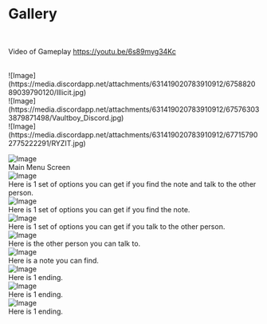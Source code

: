 # Gallery
<br>

Video of Gameplay
https://youtu.be/6s89myg34Kc

<br>
![Image](https://media.discordapp.net/attachments/631419020783910912/675882089039790120/Illicit.jpg)
<br>
![Image](https://media.discordapp.net/attachments/631419020783910912/675763033879871498/Vaultboy_Discord.jpg)
<br>
![Image](https://media.discordapp.net/attachments/631419020783910912/677157902775222291/RYZIT.jpg)
<br>

![Image](https://lh5.googleusercontent.com/NoZJVe141V8gQRq_Ou27AaxWJgv34gZn_rHOKePCGck2FVv00hJva4cXfyRDfejJie9h61q_ZtVBGhEAzgW86q08co298UAZdUxh6X51tEQwJykOsqo=w1280)
<br>
Main Menu Screen
<br>
![Image](https://lh6.googleusercontent.com/xEbRwPRhHDj9mr-pjnaNB1IE0MiHTrMuezRi4_IiuPBhzuTj5N0DXiAa2iq9b55Fv9XUkslWyFTRyZpK0DJ1hyNrCfaPbSX6EU4cyAYHP1EiO-O4oxGV=w1280)
<br>
Here is 1 set of options you can get if you find the note and talk to the other person.
<br>
![Image](https://lh4.googleusercontent.com/gounvjSPVuCBYYQWEyH6fY_qk8O7c4WrI_j1pHkHgkcXvO8CJWh7LlKcu1Mjl6TLCbg_5k8hkxQ2pPJVz9g54lXEA8fXJwRp5QkGx4gkn0-QeLTWeM8=w1280)
<br>
Here is 1 set of options you can get if you find the note.
<br>
![Image](https://lh4.googleusercontent.com/qh8C9hkaba1jzZ_cxLQ2gLBN5Q3r48Es_3KeCrOukccLzoFDDJxqygtRuEGQGFbRBkzH9zc63M796uP6Ty2mWTaZQoX8XXDJA0tcvq8BiXyn6jX1jMU=w1280)
<br>
Here is 1 set of options you can get if you talk to the other person.
<br>
![Image](https://lh6.googleusercontent.com/4qeuZ3AcCSCdeX_frAqh__MmHhxnAVji3kpRve9drdNxDS2IDnvTVqet0UWVuPzSLg2CatK8AoWQw0h1HCwvrYLKcrnDX4E4sa2spclhif-SK3eblvOB=w1280)
<br>
Here is the other person you can talk to.
<br>
![Image](https://lh4.googleusercontent.com/g8WBxJrOOXypH1rJITPBjIoRe5K3mINzoYQZfYUkh_UxK838G7IQhp-xApTa-wmXm2wptkUpkAflDVFIPDAOWGi97kBhT4Z_21Ug07oCAZfkWfuLwqvJ=w1280)
<br>
Here is a note you can find.
<br>
![Image](https://lh6.googleusercontent.com/Me1C3Sx5IF8su-L2E9I78JnG8qRLuoKlCGWp__cPaA4pg5GyTzIsrq5g2gjTfRFt2UkP4d2QIzho7pDTFQwehXQNSwvmSrA8wAJ7w7qXXiizPqialFnN=w1280)
<br>
Here is 1 ending.
<br>
![Image](https://lh6.googleusercontent.com/OGPUwUgZNhssMRT7_vPgpK435hjinoRhDJqW6H_d874ajGVz4AyUQzPYqningheyCbq69I_hjN7TdxGfSPGSRiMv98ftvd5K7tgDid5EhzJ9felg=w1280)
<br>
Here is 1 ending.
<br>
![Image](https://lh4.googleusercontent.com/yvYcCqKwX8sIj4YgcSvxZ384xu6SgTXJDXbzTTDp5yr-FBxPe_eecq0Eo1H_qHh4c3al-V_NVdYItGEmoUpskY5sKuM3VEvL8eBKbDYgdr1h2hD7QTP7=w1280)
<br>
Here is 1 ending.

